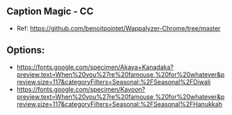 ## Caption Magic - CC

- Ref: https://github.com/benoitpointet/Wappalyzer-Chrome/tree/master

## Options:

- https://fonts.google.com/specimen/Akaya+Kanadaka?preview.text=When%20you%27re%20famouse,%20for%20whatever&preview.size=117&categoryFilters=Seasonal:%2FSeasonal%2FDiwali
- https://fonts.google.com/specimen/Kavoon?preview.text=When%20you%27re%20famouse,%20for%20whatever&preview.size=117&categoryFilters=Seasonal:%2FSeasonal%2FHanukkah
